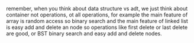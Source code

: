 remember, when you think about data structure vs adt, we just think about container not operations, ot all operations,
for example the main feature of array is random access so binary search and the main feature of linked list is easy add and delete an node so operations like first delete or last delete are good, or BST binary search and easy add and delete nodes.